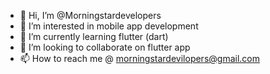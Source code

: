- 👋 Hi, I’m @Morningstardevelopers
- 👀 I’m interested in  mobile app development 
- 🌱 I’m currently learning  flutter (dart)
- 💞️ I’m looking to collaborate on  flutter app
- 📫 How to reach me @ morningstardevilopers@gmail.com 

<!---
Morningstardevelopers/Morningstardevelopers is a ✨ special ✨ repository because its `README.md` (this file) appears on your GitHub profile.
You can click the Preview link to take a look at your changes.
--->
